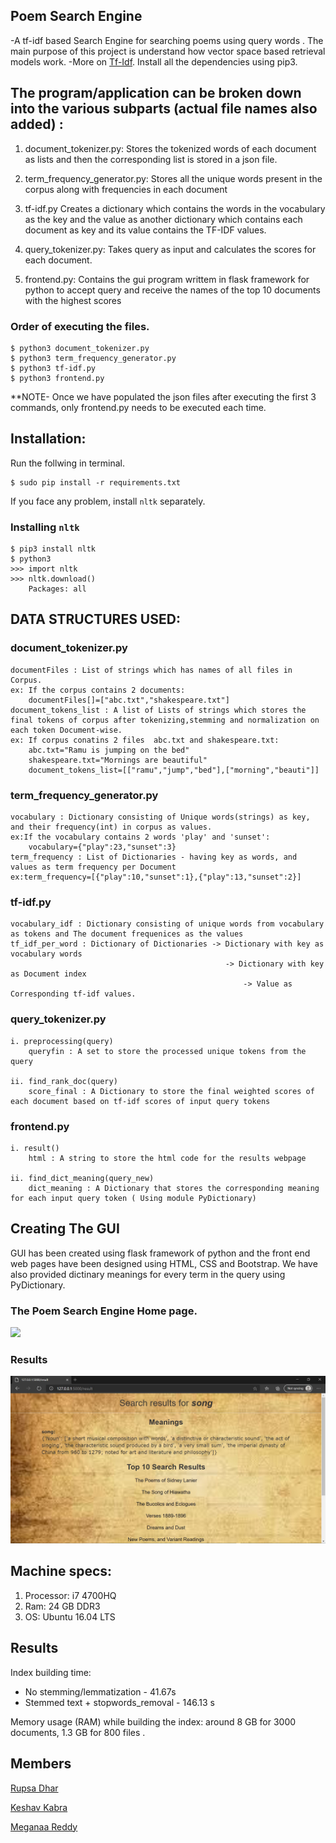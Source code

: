## Poem Search Engine

-A tf-idf based Search Engine for searching poems using query words . The main purpose of this project is understand how vector space based retrieval models work.
 -More on [Tf-Idf](https://en.wikipedia.org/wiki/Tf%E2%80%93idf). Install all the dependencies using pip3.

## The program/application can be broken down into the various subparts (actual file names also added) :
1. document_tokenizer.py: 
Stores the tokenized words of each document as lists and then the corresponding list is stored in a json file.

2. term_frequency_generator.py: 
Stores all the unique words present in the corpus along with frequencies in each document

3. tf-idf.py
Creates a dictionary which contains the words in the vocabulary as the key and the value as another dictionary which contains each document as key and its value contains the TF-IDF values.

4. query_tokenizer.py: 
Takes query as input and calculates the scores for each document.

5. frontend.py: Contains the gui program writtem in flask framework for python to accept query and receive the names of the top 10 documents with the highest scores

### Order of executing the files.
```
$ python3 document_tokenizer.py
$ python3 term_frequency_generator.py
$ python3 tf-idf.py
$ python3 frontend.py
```
**NOTE- Once we have populated the json files after executing the first 3 commands, only frontend.py needs to be executed each time.

## Installation:

Run the follwing in terminal.
```
$ sudo pip install -r requirements.txt
```
If you face any problem, install `nltk` separately.

### Installing `nltk`

```
$ pip3 install nltk
$ python3
>>> import nltk
>>> nltk.download()
	Packages: all
```


## DATA STRUCTURES USED:


### document_tokenizer.py
    documentFiles : List of strings which has names of all files in Corpus.
    ex: If the corpus contains 2 documents:
    	documentFiles[]=["abc.txt","shakespeare.txt"]
    document_tokens_list : A list of Lists of strings which stores the final tokens of corpus after tokenizing,stemming and normalization on each token Document-wise.
    ex: If corpus conatins 2 files  abc.txt and shakespeare.txt:
    	abc.txt="Ramu is jumping on the bed"
		shakespeare.txt="Mornings are beautiful"
		document_tokens_list=[["ramu","jump","bed"],["morning","beauti"]]
         
### term_frequency_generator.py
    vocabulary : Dictionary consisting of Unique words(strings) as key, and their frequency(int) in corpus as values.
    ex:If the vocabulary contains 2 words 'play' and 'sunset':
    	vocabulary={"play":23,"sunset":3}
    term_frequency : List of Dictionaries - having key as words, and values as term frequency per Document
    ex:term_frequency=[{"play":10,"sunset":1},{"play":13,"sunset":2}]


### tf-idf.py
    vocabulary_idf : Dictionary consisting of unique words from vocabulary as tokens and The document frequenices as the values
    tf_idf_per_word : Dictionary of Dictionaries -> Dictionary with key as vocabulary words 
                                                    -> Dictionary with key as Document index
                                                        -> Value as Corresponding tf-idf values.    

### query_tokenizer.py
    i. preprocessing(query)
        queryfin : A set to store the processed unique tokens from the query

    ii. find_rank_doc(query)
        score_final : A Dictionary to store the final weighted scores of each document based on tf-idf scores of input query tokens

### frontend.py
    i. result()
        html : A string to store the html code for the results webpage

    ii. find_dict_meaning(query_new)
        dict_meaning : A Dictionary that stores the corresponding meaning for each input query token ( Using module PyDictionary)    

## Creating The GUI
GUI has been created using flask framework of python and the front end web pages have been designed using HTML, CSS and Bootstrap.
We have also provided dictinary meanings for every term in the query using PyDictionary.

### The Poem Search Engine Home page.

![](images/homepage.jpg)

### Results

![](images/results.JPG)


## Machine specs:
1. Processor: i7 4700HQ
2. Ram: 24 GB DDR3
3. OS: Ubuntu 16.04 LTS

## Results
Index building time:
- No stemming/lemmatization - 41.67s
- Stemmed text + stopwords_removal - 146.13 s

Memory usage (RAM) while building the index: around 8 GB for 3000 documents, 1.3 GB for 800 files  .


## Members
[Rupsa Dhar](https://github.com/rupsadhar)

[Keshav Kabra](https://github.com/everlearner)

[Meganaa Reddy](https://github.com/Meganaa999)
